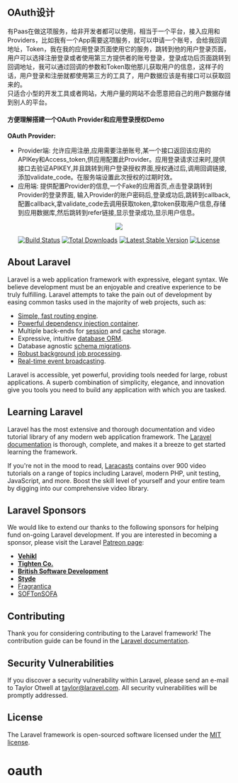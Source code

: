 ## OAuth设计
有Paas在做这项服务，给非开发者都可以使用，相当于一个平台，接入应用和Providers，比如我有一个App需要这项服务，就可以申请一个账号，会给我回调地址，Token，我在我的应用登录页面使用它的服务，跳转到他的用户登录页面，用户可以选择注册登录或者使用第三方提供者的账号登录，登录成功后页面跳转到回调地址，我可以通过回调的参数和Token取他那儿获取用户的信息，这样子的话，用户登录和注册就都使用第三方的工具了，用户数据应该是有接口可以获取回来的。    
只适合小型的开发工具或者网站，大用户量的网站不会愿意把自己的用户数据存储到别人的平台。

#### 方便理解搭建一个OAuth Provider和应用登录授权Demo
__OAuth Provider:__     
- Provider端: 允许应用注册,应用需要注册账号,某一个接口返回该应用的APIKey和Access_token,供应用配置此Provider。应用登录请求过来时,提供接口去验证APIKEY,并且跳转到用户登录授权界面,授权通过后,调用回调链接,添加validate_code。在服务端设置此次授权的过期时效。    
- 应用端:  提供配置Provider的信息,一个Fake的应用首页,点击登录跳转到Provider的登录界面, 输入Provider的账户密码后,登录成功后,跳转到callback,配置callback,拿validate_code去调用获取token,拿token获取用户信息,存储到应用数据库,然后跳转到refer链接,显示登录成功,显示用户信息。     



<p align="center"><img src="https://laravel.com/assets/img/components/logo-laravel.svg"></p>

<p align="center">
<a href="https://travis-ci.org/laravel/framework"><img src="https://travis-ci.org/laravel/framework.svg" alt="Build Status"></a>
<a href="https://packagist.org/packages/laravel/framework"><img src="https://poser.pugx.org/laravel/framework/d/total.svg" alt="Total Downloads"></a>
<a href="https://packagist.org/packages/laravel/framework"><img src="https://poser.pugx.org/laravel/framework/v/stable.svg" alt="Latest Stable Version"></a>
<a href="https://packagist.org/packages/laravel/framework"><img src="https://poser.pugx.org/laravel/framework/license.svg" alt="License"></a>
</p>

## About Laravel

Laravel is a web application framework with expressive, elegant syntax. We believe development must be an enjoyable and creative experience to be truly fulfilling. Laravel attempts to take the pain out of development by easing common tasks used in the majority of web projects, such as:

- [Simple, fast routing engine](https://laravel.com/docs/routing).
- [Powerful dependency injection container](https://laravel.com/docs/container).
- Multiple back-ends for [session](https://laravel.com/docs/session) and [cache](https://laravel.com/docs/cache) storage.
- Expressive, intuitive [database ORM](https://laravel.com/docs/eloquent).
- Database agnostic [schema migrations](https://laravel.com/docs/migrations).
- [Robust background job processing](https://laravel.com/docs/queues).
- [Real-time event broadcasting](https://laravel.com/docs/broadcasting).

Laravel is accessible, yet powerful, providing tools needed for large, robust applications. A superb combination of simplicity, elegance, and innovation give you tools you need to build any application with which you are tasked.

## Learning Laravel

Laravel has the most extensive and thorough documentation and video tutorial library of any modern web application framework. The [Laravel documentation](https://laravel.com/docs) is thorough, complete, and makes it a breeze to get started learning the framework.

If you're not in the mood to read, [Laracasts](https://laracasts.com) contains over 900 video tutorials on a range of topics including Laravel, modern PHP, unit testing, JavaScript, and more. Boost the skill level of yourself and your entire team by digging into our comprehensive video library.

## Laravel Sponsors

We would like to extend our thanks to the following sponsors for helping fund on-going Laravel development. If you are interested in becoming a sponsor, please visit the Laravel [Patreon page](http://patreon.com/taylorotwell):

- **[Vehikl](http://vehikl.com)**
- **[Tighten Co.](https://tighten.co)**
- **[British Software Development](https://www.britishsoftware.co)**
- **[Styde](https://styde.net)**
- [Fragrantica](https://www.fragrantica.com)
- [SOFTonSOFA](https://softonsofa.com/)

## Contributing

Thank you for considering contributing to the Laravel framework! The contribution guide can be found in the [Laravel documentation](http://laravel.com/docs/contributions).

## Security Vulnerabilities

If you discover a security vulnerability within Laravel, please send an e-mail to Taylor Otwell at taylor@laravel.com. All security vulnerabilities will be promptly addressed.

## License

The Laravel framework is open-sourced software licensed under the [MIT license](http://opensource.org/licenses/MIT).
# oauth
